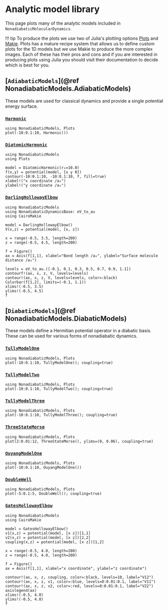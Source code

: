 # Analytic model library

This page plots many of the analytic models included in `NonadiabaticMolecularDynamics`.

!!! tip 
    To produce the plots we use two of Julia's plotting options [Plots](http://docs.juliaplots.org/latest/)
    and [Makie](https://makie.juliaplots.org/dev/).
    Plots has a mature recipe system that allows us to define custom plots for the 1D models
    but we use Makie to produce the more complex images.
    Each of these has their pros and cons and if you are interested in producing plots
    using Julia you should visit their documentation to decide which is best for you.

## [`AdiabaticModels`](@ref NonadiabaticModels.AdiabaticModels)
These models are used for classical dynamics and provide a single potential energy surface.

### [`Harmonic`](@ref)
```@example
using NonadiabaticModels, Plots
plot(-10:0.1:10, Harmonic())
```

### [`DiatomicHarmonic`](@ref)

```@example
using NonadiabaticModels
using Plots

model = DiatomicHarmonic(r₀=10.0)
f(x,y) = potential(model, [x y 0])
contour(-10:0.1:10, -10:0.1:10, f, fill=true)
xlabel!("x coordinate /a₀")
ylabel!("y coordinate /a₀")
```

### [`DarlingHollowayElbow`](@ref)

```@example
using NonadiabaticModels
using NonadiabaticDynamicsBase: eV_to_au
using CairoMakie

model = DarlingHollowayElbow()
V(x,z) = potential(model, [x, z])

x = range(-0.5, 3.5, length=200)
z = range(-0.5, 4.5, length=200)

f = Figure()
ax = Axis(f[1,1], xlabel="Bond length /a₀", ylabel="Surface molecule distance /a₀")

levels = eV_to_au.([-0.1, 0.1, 0.3, 0.5, 0.7, 0.9, 1.1])
contourf!(ax, x, z, V, levels=levels)
contour!(ax, x, z, V, levels=levels, color=:black)
Colorbar(f[1,2], limits=(-0.1, 1.1))
xlims!(-0.5, 3.5)
ylims!(-0.5, 4.5)
f
```

## [`DiabaticModels`](@ref NonadiabaticModels.DiabaticModels)
These models define a Hermitian potential operator in a diabatic basis.
These can be used for various forms of nonadiabatic dynamics.

### [`TullyModelOne`](@ref)
```@example
using NonadiabaticModels, Plots
plot(-10:0.1:10, TullyModelOne(); coupling=true)
```
### [`TullyModelTwo`](@ref)
```@example
using NonadiabaticModels, Plots
plot(-10:0.1:10, TullyModelTwo(); coupling=true)
```
### [`TullyModelThree`](@ref)
```@example
using NonadiabaticModels, Plots
plot(-10:0.1:10, TullyModelThree(); coupling=true)
```
### [`ThreeStateMorse`](@ref)
```@example
using NonadiabaticModels, Plots
plot(2:0.01:12, ThreeStateMorse(), ylims=(0, 0.06), coupling=true)
```
### [`OuyangModelOne`](@ref)
```@example
using NonadiabaticModels, Plots
plot(-10:0.1:10, OuyangModelOne())
```
### [`DoubleWell`](@ref)
```@example
using NonadiabaticModels, Plots
plot(-5:0.1:5, DoubleWell(); coupling=true)
```
### [`GatesHollowayElbow`](@ref)
```@example
using NonadiabaticModels
using CairoMakie

model = GatesHollowayElbow()
v1(x,z) = potential(model, [x z])[1,1]
v2(x,z) = potential(model, [x z])[2,2]
coupling(x,z) = potential(model, [x z])[1,2]

x = range(-0.5, 4.0, length=200)
z = range(-0.5, 4.0, length=200)

f = Figure()
ax = Axis(f[1,1], xlabel="x coordinate", ylabel="z coordinate")

contour!(ax, x, z, coupling, color=:black, levels=10, label="V12")
contour!(ax, x, z, v1, color=:blue, levels=0:0.01:0.1, label="V11")
contour!(ax, x, z, v2, color=:red, levels=0:0.01:0.1, label="V22")
axislegend(ax)
xlims!(-0.5, 4.0)
ylims!(-0.5, 4.0)
f
```
